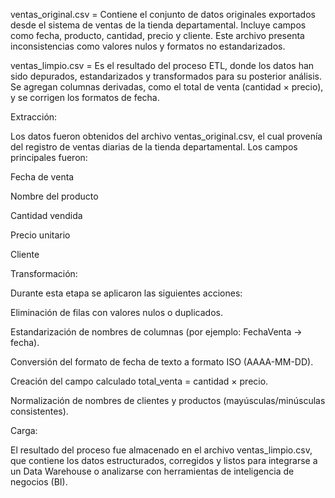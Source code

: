 ventas_original.csv =  Contiene el conjunto de datos originales exportados desde el sistema de ventas de la tienda departamental. Incluye campos como fecha, producto, cantidad, precio y cliente. Este archivo presenta inconsistencias como valores nulos y formatos no estandarizados.

ventas_limpio.csv = Es el resultado del proceso ETL, donde los datos han sido depurados, estandarizados y transformados para su posterior análisis. Se agregan columnas derivadas, como el total de venta (cantidad × precio), y se corrigen los formatos de fecha.



Extracción:

Los datos fueron obtenidos del archivo ventas_original.csv,
 el cual provenía del registro de ventas diarias de la tienda departamental.
Los campos principales fueron:

Fecha de venta

Nombre del producto

Cantidad vendida

Precio unitario

Cliente




Transformación:

Durante esta etapa se aplicaron las siguientes acciones:

Eliminación de filas con valores nulos o duplicados.

Estandarización de nombres de columnas (por ejemplo: FechaVenta → fecha).

Conversión del formato de fecha de texto a formato ISO (AAAA-MM-DD).

Creación del campo calculado total_venta = cantidad × precio.

Normalización de nombres de clientes y productos (mayúsculas/minúsculas consistentes).



Carga:

El resultado del proceso fue almacenado en el archivo ventas_limpio.csv,
 que contiene los datos estructurados, 
corregidos y listos para integrarse a un Data Warehouse o analizarse con herramientas de inteligencia de negocios (BI).